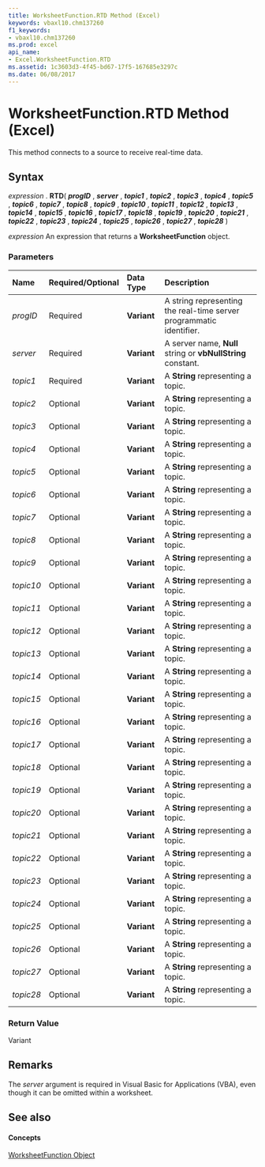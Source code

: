 ```yaml
---
title: WorksheetFunction.RTD Method (Excel)
keywords: vbaxl10.chm137260
f1_keywords:
- vbaxl10.chm137260
ms.prod: excel
api_name:
- Excel.WorksheetFunction.RTD
ms.assetid: 1c3603d3-4f45-bd67-17f5-167685e3297c
ms.date: 06/08/2017
---
```



# WorksheetFunction.RTD Method (Excel)

This method connects to a source to receive real-time data.


## Syntax

 _expression_ . **RTD**( **_progID_** , **_server_** , **_topic1_** , **_topic2_** , **_topic3_** , **_topic4_** , **_topic5_** , **_topic6_** , **_topic7_** , **_topic8_** , **_topic9_** , **_topic10_** , **_topic11_** , **_topic12_** , **_topic13_** , **_topic14_** , **_topic15_** , **_topic16_** , **_topic17_** , **_topic18_** , **_topic19_** , **_topic20_** , **_topic21_** , **_topic22_** , **_topic23_** , **_topic24_** , **_topic25_** , **_topic26_** , **_topic27_** , **_topic28_** )

 _expression_ An expression that returns a **WorksheetFunction** object.


### Parameters



|**Name**|**Required/Optional**|**Data Type**|**Description**|
|:-----|:-----|:-----|:-----|
| _progID_|Required| **Variant**|A string representing the real-time server programmatic identifier.|
| _server_|Required| **Variant**|A server name,  **Null** string or **vbNullString** constant.|
| _topic1_|Required| **Variant**|A  **String** representing a topic.|
| _topic2_|Optional| **Variant**|A  **String** representing a topic.|
| _topic3_|Optional| **Variant**|A  **String** representing a topic.|
| _topic4_|Optional| **Variant**|A  **String** representing a topic.|
| _topic5_|Optional| **Variant**|A  **String** representing a topic.|
| _topic6_|Optional| **Variant**|A  **String** representing a topic.|
| _topic7_|Optional| **Variant**|A  **String** representing a topic.|
| _topic8_|Optional| **Variant**|A  **String** representing a topic.|
| _topic9_|Optional| **Variant**|A  **String** representing a topic.|
| _topic10_|Optional| **Variant**|A  **String** representing a topic.|
| _topic11_|Optional| **Variant**|A  **String** representing a topic.|
| _topic12_|Optional| **Variant**|A  **String** representing a topic.|
| _topic13_|Optional| **Variant**|A  **String** representing a topic.|
| _topic14_|Optional| **Variant**|A  **String** representing a topic.|
| _topic15_|Optional| **Variant**|A  **String** representing a topic.|
| _topic16_|Optional| **Variant**|A  **String** representing a topic.|
| _topic17_|Optional| **Variant**|A  **String** representing a topic.|
| _topic18_|Optional| **Variant**|A  **String** representing a topic.|
| _topic19_|Optional| **Variant**|A  **String** representing a topic.|
| _topic20_|Optional| **Variant**|A  **String** representing a topic.|
| _topic21_|Optional| **Variant**|A  **String** representing a topic.|
| _topic22_|Optional| **Variant**|A  **String** representing a topic.|
| _topic23_|Optional| **Variant**|A  **String** representing a topic.|
| _topic24_|Optional| **Variant**|A  **String** representing a topic.|
| _topic25_|Optional| **Variant**|A  **String** representing a topic.|
| _topic26_|Optional| **Variant**|A  **String** representing a topic.|
| _topic27_|Optional| **Variant**|A  **String** representing a topic.|
| _topic28_|Optional| **Variant**|A  **String** representing a topic.|

### Return Value

Variant


## Remarks

The  _server_ argument is required in Visual Basic for Applications (VBA), even though it can be omitted within a worksheet.


## See also


#### Concepts


[WorksheetFunction Object](worksheetfunction-object-excel.md)

